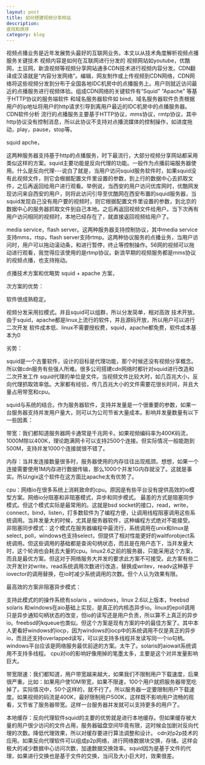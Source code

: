 ```yaml
---
layout: post
title: 如何搭建视频分享网站
description: 
查找和排序
category: blog
---
```



视频点播业务是近年发展势头最好的互联网业务。本文以从技术角度解析视频点播服务关键技术 
视频内容是如何在互联网进行分发的 
视频网站如youtube，优酷网，土豆网，新浪视频等视频分享网站通多CDN技术进行视频内容分发。CDN翻译成汉语就是“内容分发网络”。编辑，网友制作或上传视频到CDN网络，CDN网络将这些视频分发到分布于全国各地IDC机房中的点播服务上。用户则就近访问最近的点播服务进行视频体验。组成CDN网络的关键软件有“Squid”  “Apache”    等基于HTTP协议的服务端软件 和域名服务器软件如 bind，域名服务器软件负责根据用户的ip地址将用户的http请求引导到离用户最近的IDC机房中的点播服务器。 
CDN软件分析 
流行的点播服务主要基于HTTP协议，mms协议，rmtp协议，其中http协议没有控制消息，所以此协议不支持对点播流媒体的控制操作，如进度拖动，play，pause，stop等。 

squid apche，

这两种服务器支持基于http的点播服务，时下最流行，大部分视频分享网站都采用类似这样的方案。squid主要功能是反向代理的功能。一般作为点播前端服务器使用。什么是反向代理---说白了就是，当用户访问squid服务软件时，如果squid没有此视频文件，则它会根据配置文件里设置的参数，到上行的数据中心去抓取文件，之后再返回给用户进行观看。举例说，当西安的用户访问优库网时，优酷网发现访问来自西安的用户，则将此访问引导至优酷网在西安布置的squid服务器，当squid发现自己没有用户要的视频时，则它根据配置文件里设置的参数，到北京的数据中心的服务器抓取文件到自己本地。之后再返回视频文件给用户。当下次再有用户访问相同的视频时，本地已经存在了，就直接返回视频给用户了。 


media service，flash server。这两种服务器支持控制协议，其中media service支持mms，rtsp，flash server支持rtmp。这两种协议服务的点播业务，当用户访问时，用户可以拖动滚动条，和进行暂停，终止等控制操作。56网的视频可以拖动进行观看，我觉得应该使用的是rtmp协议。新浪早期的视频服务都是mms协议的视频点播，也支持拖动。 


点播技术方案和优略势 
squid + apache 方案，

次方案的优势： 

软件很成熟稳定。 

视频分发采用拉模式。并且squid可以组群，所以分发简单，相对高效 
技术开放。由于squid，apache都是linux上流行的软件，并且源码开放，所以用户可以进行二次开发 
软件成本低、linux不需要授权费，squid，apache都免费，软件成本基本为0 

劣势： 

squid是一个古董软件，设计的目标是代理功能，那个时候还没有视频分享概念。所以做cdn服务有些强人所难。很多公司搭建cdn网络时都针对squid进行改造和二次开发工作 
squid代理的单位是文件。当视频文件比较大时，如几百兆大小，反向代理抓取效率低。大家都有经验，传几百兆大小的文件需要花很长时间，并且大量占用带宽和cpu。 

squid与系统的结合。作为服务器软件，支持并发量是一个很重要的参数，如果一台服务器支持并发用户量大，则可以为公司节省大量成本。影响并发量数量有以下一些因素： 

带宽：我们都知道服务器网卡通常是千兆网卡。如果视频编码率为400K码流，1000M除以400K，理论跑满网卡可以支持2500个连接。但实际情况一般能跑到500M，支持并发1000个连接就很不错了。 

内存：当并发连接数量很多时，服务器使用的内存往往出现瓶颈。想想，如果一个连接需要使用1M内存进行数据传输，那么1000个并发1G内存就没了。这就是事实。所以ngix这个软件在这方面比apache太有优势了。

cpu：网络io在很多系统上消耗致命的cpu。原因是有些平台没有提供高效的io模型方案。网络io分阻塞和非阻塞模式，异步和同步模式。 
最差的方式是阻塞同步模式。但这个模式实际是最常用的。这就是bsd socket的接口，read，write，connect，bind，listen，打多数软件为了编程方便，让调用线程阻塞调用这些系统调用。当并发量大的时候，尤其是服务器软件，这种编程方式绝对不能接受。 
非阻塞同步模式：这个模式在服务器编程中最流行，系统调用在unix和linux是 select, poll，windows也支持select，但提供了相对性能更好的waitforobject系统调用。但这些调用的基础都是查询句柄状态，而且是在用户态下，当并发量大时，这个轮询也会耗去大量的cpu。linux2.6之前的服务器，只能采用这个方案，而且是最优方案。但这对于网络服务大并发的要求此方案不可接受。此方案有些二次开发针对write，read系统调用次数进行改造，替换成writev，readv这种基于iovector的调用替换，在io时减少系统调用的次数。但个人认为效果有限。
 
最高效的方案非阻塞异步模式：

支持此模式的的操作系统有solaris ，windows，linux 2.6以上版本，freebsd solaris 和windows在aio基础上实现，是真正的内核态异步io。linux的epoll调用只是异步通知句柄状态的改变，但io的读写还是用户负责，所以算不上真正的异步io。freebsd的kqueue也类似。但这个方案是现有方案的中的最佳方案了。其中本人更看好windows的iocp，因为windows的iocp中的系统调用不仅是真正的异步io，而且还支持overlapped读写，可以说支持多线程并发读写同一个io句柄。windows平台应该是网络服务最优前途的方案。太牛了。solaris的aiowait系统调用不支持多线程。 
cpu对io的影响好像用掉的笔墨太多，主要是这个对并发量影响巨大。
 
带宽限速：我们都知道，用户带宽越来越大，如果我们不限制用户下载速度，后果很严重。比如：如果用户使10M带宽，如果不限速，100个用户就把服务器带宽吃掉了。实际情况中，50个这样的，就不行了。所以服务器一定要限制用户下载速度。如果视频的码流是400K，最好限制用户500K，这样既不影响用户流畅的观看，又节省了服务器带宽。这样一台服务器并发就可以支持更多的用户了。

本地缓存：反向代理软件squid的主要的优势就是进行本地缓存。但如果缓存被大量的用户很少访问的文件占用，服务器磁盘空间毕竟有限，这时候会加剧对反向代理的次数。降低代理效果，所以对缓存要进行算法调整和设计。 
cdn对p2p技术的应用。如果反向代理软件可以组成p2p网络，进行网络数据块交换，存储。这样会极大的减少数据中心访问次数，加速数据交换效率。squid因为是基于文件的代理，如果进行交换也是基于文件的交换，当问及大小巨大时，效果很差。 

